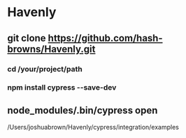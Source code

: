 # Havenly
## git clone https://github.com/hash-browns/Havenly.git
### cd /your/project/path
### npm install cypress --save-dev
##  node_modules/.bin/cypress open

/Users/joshuabrown/Havenly/cypress/integration/examples
